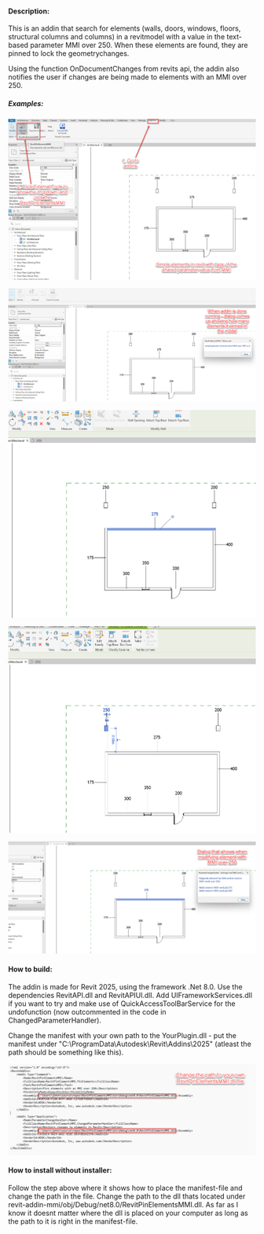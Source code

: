 ﻿#### Description:
This is an addin that search for elements (walls, doors, windows, floors, structural columns and columns) in a revitmodel with a value in the text-based parameter MMI over 250.
When these elements are found, they are pinned to lock the geometrychanges. 

Using the function OnDocumentChanges from revits api, the addin also notifies the user if changes are being made to elements with an MMI over 250.  

##### Examples: 

![Shows how to use the addin](https://github.com/JohnnieGa/revit-addin-mmi/blob/main/docs/1-step.jpg)

![Shows the result from clicking the addin](https://github.com/JohnnieGa/revit-addin-mmi/blob/main/docs/2-step.jpg)

![Shows the result from clicking the addin](https://github.com/JohnnieGa/revit-addin-mmi/blob/main/docs/3-step.jpg)

![Shows the pinned element with an MMI over 250](https://github.com/JohnnieGa/revit-addin-mmi/blob/main/docs/4-step.jpg)

![Shows the not pinned element with an MMI thats equal to 250](https://github.com/JohnnieGa/revit-addin-mmi/blob/main/docs/5-step.jpg)

#### How to build:
The addin is made for Revit 2025, using the framework .Net 8.0. Use the dependencies RevitAPI.dll and RevitAPIUI.dll. 
Add UIFrameworkServices.dll if you want to try and make use of QuickAccessToolBarService for the undofunction (now outcommented in the code in ChangedParameterHandler).

Change the manifest with your own path to the YourPlugin.dll - put the manifest under "C:\ProgramData\Autodesk\Revit\Addins\2025" (atleast the path should be something like this). 

![Shows the path to change in the manifest file](https://github.com/JohnnieGa/revit-addin-mmi/blob/main/docs/manifestpic.jpg)

#### How to install without installer:
Follow the step above where it shows how to place the manifest-file and change the path in the file. Change the path to the dll thats located under revit-addin-mmi/obj/Debug/net8.0/RevitPinElementsMMI.dll. As far as I know it doesnt matter where the dll is placed on your computer as long as the path to it is right in the manifest-file. 
